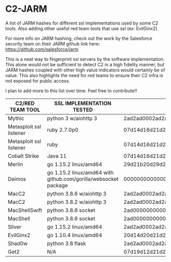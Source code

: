 # C2-JARM
A list of JARM hashes for different ssl implementations used by some C2 tools. Also adding other useful red team tools that use ssl (ex: EvilGinx2).

For more info on JARM hashing, check out the work by the Salesforce security team on their JARM github link here: https://github.com/salesforce/jarm

This is a neat way to fingerprint ssl servers by the software implementation. This alone would not be sufficient to detect C2 in a high fidelity manner, but JARM hashes coupled with other high value indicators would certainly be of value. This also highlights the need for red teams to ensure their C2 infra is not exposed for public access.

I plan to add more to this list over time. Feel free to contribute!!


| C2/RED TEAM TOOL |      SSL IMPLEMENTATION TESTED      |                           JARM HASH                            |                    LINK TO TOOL                  |
|---------|------------------------------|----------------------------------------------------------------|--------------------------------------------------|
| Mythic  | python 3 w/aiohttp 3 | 2ad2ad0002ad2ad00042d42d000000ad9bf51cc3f5a1e29eecb81d0c7b06eb | https://github.com/its-a-feature/Mythic          |
| Metasploit ssl listener | ruby 2.7.0p0 | 07d14d16d21d21d00042d43d000000aa99ce74e2c6d013c745aa52b5cc042d | https://github.com/rapid7/metasploit-framework |
| Metasploit ssl listener | ruby | 07d14d16d21d21d07c42d43d000000f50d155305214cf247147c43c0f1a823 | https://github.com/rapid7/metasploit-framework |
| Cobalt Strike | Java 11 | 07d14d16d21d21d07c42d41d00041d24a458a375eef0c576d23a7bab9a9fb1 | https://www.cobaltstrike.com/ |
| Merlin | go 1.15.2 linux/amd64 | 29d21b20d29d29d21c41d21b21b41d494e0df9532e75299f15ba73156cee38 | https://github.com/Ne0nd0g/merlin |
| Deimos | go 1.15.2 linux/amd64 with github.com/gorilla/websocket package | 00000000000000000041d00000041d9535d5979f591ae8e547c5e5743e5b64 | https://github.com/DeimosC2/DeimosC2 |
| MacC2 | python 3.8.6 w/aiohttp 3 | 2ad2ad0002ad2ad22c42d42d000000faabb8fd156aa8b4d8a37853e1063261 | https://github.com/cedowens/MacC2 |
| MacC2 | python 3.8.2 w/aiohttp 3 | 2ad2ad0002ad2ad00042d42d000000ad9bf51cc3f5a1e29eecb81d0c7b06eb | https://github.com/cedowens/MacC2 |
| MacShellSwift | python 3.8.6 socket | 2ad000000000000000000000000000eeebf944d0b023a00f510f06a29b4f46 | https://github.com/cedowens/MacShellSwift |
| MacShell | python 3.8.6 socket | 2ad000000000000000000000000000eeebf944d0b023a00f510f06a29b4f46 | https://github.com/cedowens/MacShellSwift |
| Sliver | go 1.15.2 linux/amd64 | 2ad2ad0002ad2ad00041d2ad2ad41da5207249a18099be84ef3c8811adc883 | https://github.com/BishopFox/sliver |
| EvilGinx2 | go 1.10.4 linux/amd64 | 20d14d20d21d20d20c20d14d20d20daddf8a68a1444c74b6dbe09910a511e6 | https://github.com/kgretzky/evilginx2 |
| Shad0w | python 3.8 flask | 2ad2ad0002ad2ad00042d42d000000ad9bf51cc3f5a1e29eecb81d0c7b06eb | https://github.com/bats3c/shad0w |
| Get2 | N/A | 07d19d12d21d21d07c07d19d07d21da5a8ab90bcc6bf8bbc6fbec4bcaa8219 | |
